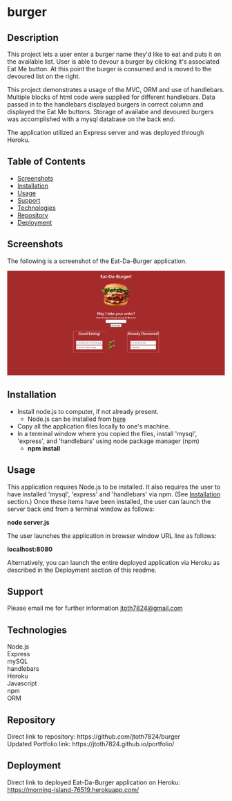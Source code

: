 # burger

## Description

This project lets a user enter a burger name they'd like to eat and puts it on the available list.  User is able to devour a burger by clicking it's associated Eat Me button.  At this point the burger is consumed and is moved to the devoured list on the right.    

This project demonstrates a usage of the MVC, ORM and use of handlebars.  Multiple blocks of html code were supplied for different handlebars.   Data passed in to the handlebars displayed burgers in correct column and displayed the Eat Me buttons.  Storage of availabe and devoured burgers was accomplished with a mysql database on the back end.

The application utilized an Express server and was deployed through Heroku.

## Table of Contents

* [Screenshots](#Screenshots)
* [Installation](#Installation)
* [Usage](#Usage)
* [Support](#Support)
* [Technologies](#Technologies)
* [Repository](#Repository)
* [Deployment](#Deployment)

## Screenshots

The following is a screenshot of the Eat-Da-Burger application.

<p align="center">
  <img src="./public/assets/img/burgerMain.png" alt="burger screenshot">
</p>

## Installation

* Install node.js to computer, if not already present.
    * Node.js can be installed from [here](https://nodejs.org/en/)
* Copy all the application files locally to one's machine.
* In a terminal window where you copied the files, install 'mysql', 'express', and 'handlebars' using node package manager (npm)
    * **npm install**

## Usage

This application requires Node.js to be installed.  It also requires the user to have installed 'mysql', 'express' and 'handlebars' via npm.  (See [Installation](#installation) section.)  Once these items have been installed, the user can launch the server back end from a terminal window as follows:

**node server.js**

The user launches the application in browser window URL line as follows:

**localhost:8080**

Alternatively, you can launch the entire deployed application via Heroku as described in the Deployment section of this readme.


## Support

Please email me for further information jtoth7824@gmail.com


## Technologies

<div>Node.js</div>
<div>Express</div>
<div>mySQL</div>
<div>handlebars</div>
<div>Heroku</div>
<div>Javascript</div>
<div>npm</div>
<div>ORM</div>

## Repository

<div>Direct link to repository:  https://github.com/jtoth7824/burger</div>
<div>Updated Portfolio link:  https://jtoth7824.github.io/portfolio/</div>

## Deployment

Direct link to deployed Eat-Da-Burger application on Heroku:   https://morning-island-76519.herokuapp.com/